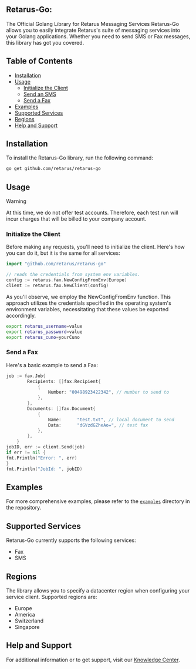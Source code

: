 ## Retarus-Go: 
The Official Golang Library for Retarus Messaging Services
Retarus-Go allows you to easily integrate Retarus's suite of messaging services into your Golang applications. Whether you need to send SMS or Fax messages, this library has got you covered.

## Table of Contents
- [Installation](#installation)
- [Usage](#usage)
    - [Initialize the Client](#initialize-the-client)
    - [Send an SMS](#send-an-sms)
    - [Send a Fax](#send-a-fax)
- [Examples](#examples)
- [Supported Services](#supported-services)
- [Regions](#regions)
- [Help and Support](#help-and-support)

## Installation

To install the Retarus-Go library, run the following command:

```bash
go get github.com/retarus/retarus-go
```

## Usage

> [!WARNING]
> At this time, we do not offer test accounts. Therefore, each test run will incur charges that will be billed to your company account.

### Initialize the Client
Before making any requests, you'll need to initialize the client. Here's how you can do it, but it is the same for all services:
```go
import "github.com/retarus/retarus-go"

// reads the credentials from system env variables.
config := retarus.fax.NewConfigFromEnv(Europe)
client := retarus.fax.NewClient(config)
```

As you'll observe, we employ the NewConfigFromEnv function. This approach utilizes the credentials specified in the operating system's environment variables, necessitating that these values be exported accordingly.
```bash
export retarus_username=value
export retarus_password=value
export retarus_cuno=yourCuno
```

### Send a Fax
Here's a basic example to send a Fax:
```go
job := fax.Job{
		Recipients: []fax.Recipient{
			{
				Number: "00498923422342", // number to send to
			},
		},
		Documents: []fax.Document{
			{
				Name:      "test.txt", // local document to send
				Data:      "dGVzdGZheAo=", // test fax
			},
		},
	}
jobID, err := client.Send(job)
if err != nil {
fmt.Println("Error: ", err)
}
fmt.Println("JobId: ", jobID)
```
## Examples
For more comprehensive examples, please refer to the [`examples`](/examples) directory in the repository.

## Supported Services

Retarus-Go currently supports the following services:

- Fax
- SMS

## Regions

The library allows you to specify a datacenter region when configuring your service client. Supported regions are:

- Europe
- America
- Switzerland
- Singapore

## Help and Support

For additional information or to get support, visit our [Knowledge Center](https://developers.retarus.com/).